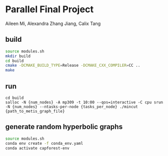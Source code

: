 # Parallel Final Project
Aileen Mi, Alexandra Zhang Jiang, Calix Tang

## build
```bash
source modules.sh
mkdir build
cd build
cmake -DCMAKE_BUILD_TYPE=Release -DCMAKE_CXX_COMPILER=CC ..
make
```

## run
```
cd build
salloc -N {num_nodes} -A mp309 -t 10:00 --qos=interactive -C cpu srun -N {num_nodes} --ntasks-per-node {tasks_per_node} ./mincut {path_to_metis_graph_file}
```

## generate random hyperbolic graphs
```bash
source modules.sh
conda env create -f conda_env.yaml
conda activate capforest-env
```
